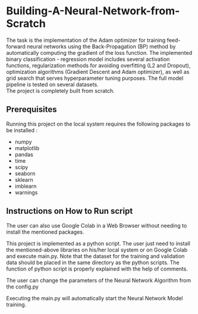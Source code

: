 # Building-A-Neural-Network-from-Scratch
The task is the implementation of the Adam optimizer for training feed-forward neural  networks using the Back-Propagation (BP) method by automatically computing 
the gradient  of the loss function. The implemented binary classification - regression model includes several  activation functions, regularization methods for 
avoiding overfitting (L2 and Dropout),  optimization algorithms (Gradient Descent and Adam optimizer), as well as grid search that  serves hyperparameter tuning 
purposes. The full model pipeline is tested on several datasets.  
The project is completely built from scratch.

Prerequisites
----------------------
Running this project on the local system requires the following packages to be installed :

- numpy
- matplotlib
- pandas
- time
- scipy
- seaborn
- sklearn
- imblearn
- warnings

Instructions on How to Run script
---------------------------------
The user can also use Google Colab in a Web Browser without needing to install the mentioned packages.

This project is implemented as a python script. The user just need to install the mentioned-above libraries on his/her local system or on Google Colab and execute main.py. 
Note that the dataset for the training and validation data should be placed in the same directory as the python scripts.
The function of python script is properly explained with the help of comments.

The user can change the parameters of the Neural Network Algorithm from the config.py

Executing the main.py will automatically start the Neural Network Model training.
